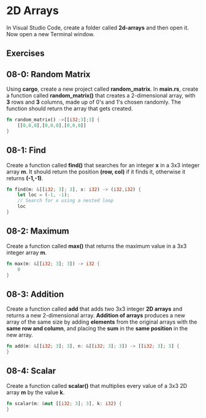 # 2D Arrays

In Visual Studio Code, create a folder called **2d-arrays** and then open it. Now open a new Terminal window. 

## Exercises

## 08-0:  Random Matrix

Using **cargo**, create a new project called **random_matrix**. In **main.rs**, create a function called **random_matrix()** that creates a 2-dimensional array, with **3** rows and **3** columns, made up of 0's and 1's chosen randomly.  The function should return the array that gets created.

```rust
fn random_matrix() ->[[i32;3];3] {
    [[0,0,0],[0,0,0],[0,0,0]]
}
```

## 08-1:  Find

Create a function called **find()** that searches for an integer **x** in a 3x3 integer array **m**.  It should return the position **(row, col)** if it finds it, otherwise it returns **(-1,-1)**.

```rust
fn find(m: &[[i32; 3]; 3], x: i32) -> (i32,i32) {
    let loc = (-1, -1);
    // Search for x using a nested loop
    loc
}
```

## 08-2:  Maximum

Create a function called **max()** that returns the maximum value in a 3x3  integer array **m**.

```rust
fn max(m: &[[i32; 3]; 3]) -> i32 {
    0
}
```

## 08-3:  Addition

Create a function called **add** that adds two 3x3 integer **2D arrays** and returns a new 2-dimensional array. **Addition of arrays** produces a new array of the same size by adding **elements** from the original arrays with the **same row and column**, and placing the **sum** in the **same position** in the new array.

```rust
fn add(m: &[[i32; 3]; 3], n: &[[i32; 3]; 3]) -> [[i32; 3]; 3] {
}
```

## 08-4:  Scalar

Create a function called **scalar()** that multiplies every value of a 3x3 2D array **m** by the value **k**.

```rust
fn scalar(m: &mut [[i32; 3]; 3], k: i32) {
}
```
